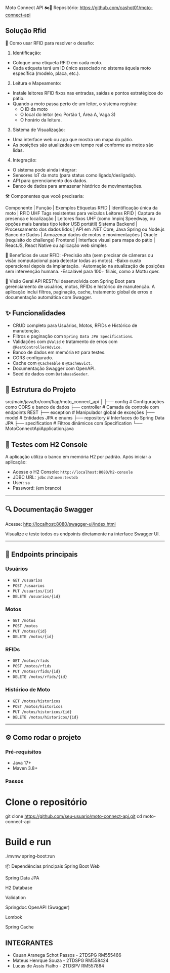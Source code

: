 Moto Connect API 🏍️🔌
Repositório: https://github.com/cashot01/moto-connect-api

## Solução Rfid
📍 Como usar RFID para resolver o desafio:
1. Identificação:
- Coloque uma etiqueta RFID em cada moto.
- Cada etiqueta terá um ID único associado no sistema àquela moto específica (modelo, placa, etc.).
2. Leitura e Mapeamento:
- Instale leitores RFID fixos nas entradas, saídas e pontos estratégicos do pátio.
- Quando a moto passa perto de um leitor, o sistema registra:
    - O ID da moto
    - O local do leitor (ex: Portão 1, Área A, Vaga 3)
    - O horário da leitura.
3. Sistema de Visualização:
- Uma interface web ou app que mostra um mapa do pátio.
- As posições são atualizadas em tempo real conforme as motos são lidas.
4. Integração:
- O sistema pode ainda integrar:
- Sensores IoT da moto (para status como ligado/desligado).
- API para gerenciamento dos dados.
- Banco de dados para armazenar histórico de movimentações.
 
🛠️ Componentes que você precisaria:
 
Componente	|  Função  |	Exemplos
Etiquetas RFID |	Identificação única da moto |	RFID UHF Tags resistentes para veículos
Leitores RFID |	Captura de presença e localização |	Leitores fixos UHF (como Impinj Speedway, ou opções mais baratas tipo leitor USB portátil)
Sistema Backend |	Processamento dos dados lidos |	API em .NET Core, Java Spring ou Node.js
Banco de Dados |	Armazenar dados de motos e movimentações |	Oracle (requisito do challenge)
Frontend	| Interface visual para mapa do pátio |	ReactJS, React Native ou aplicação web simples
 
 
🎯 Benefícios de usar RFID:
-Precisão alta (sem precisar de câmeras ou visão computacional para detectar todas as motos).
-Baixo custo operacional depois da implantação.
-Automação na atualização de posições sem intervenção humana.
-Escalável para 100+ filiais, como a Mottu quer.
 

📌 Visão Geral
API RESTful desenvolvida com Spring Boot para gerenciamento de usuários, motos, RFIDs e histórico de manutenção. A aplicação inclui filtros, paginação, cache, tratamento global de erros e documentação automática com Swagger.


## ✨ Funcionalidades

- CRUD completo para Usuários, Motos, RFIDs e Histórico de manutenção.
- Filtros e paginação com `Spring Data JPA Specifications`.
- Validações com `@Valid` e tratamento de erros com `@RestControllerAdvice`.
- Banco de dados em memória `H2` para testes.
- CORS configurado.
- Cache com `@Cacheable` e `@CacheEvict`.
- Documentação Swagger com OpenAPI.
- Seed de dados com `DatabaseSeeder`.

## 🧱 Estrutura do Projeto
src/main/java/br/com/fiap/moto_connect_api
│
├── config # Configurações como CORS e banco de dados
├── controller # Camada de controle com endpoints REST
├── exception # Manipulador global de exceções
├── model # Entidades JPA e enums
├── repository # Interfaces do Spring Data JPA
├── specification # Filtros dinâmicos com Specification
└── MotoConnectApiApplication.java

## 🧪 Testes com H2 Console

A aplicação utiliza o banco em memória H2 por padrão. Após iniciar a aplicação:

- Acesse o H2 Console: `http://localhost:8080/h2-console`
- JDBC URL: `jdbc:h2:mem:testdb`
- User: `sa`
- Password: (em branco)

---

## 🔍 Documentação Swagger

Acesse: [http://localhost:8080/swagger-ui/index.html](http://localhost:8080/swagger-ui/index.html)

Visualize e teste todos os endpoints diretamente na interface Swagger UI.

---

## 🔁 Endpoints principais

### Usuários

- `GET /usuarios`
- `POST /usuarios`
- `PUT /usuarios/{id}`
- `DELETE /usuarios/{id}`

### Motos

- `GET /motos`
- `POST /motos`
- `PUT /motos/{id}`
- `DELETE /motos/{id}`

### RFIDs

- `GET /motos/rfids`
- `POST /motos/rfids`
- `PUT /motos/rfids/{id}`
- `DELETE /motos/rfids/{id}`

### Histórico de Moto

- `GET /motos/historicos`
- `POST /motos/historicos`
- `PUT /motos/historicos/{id}`
- `DELETE /motos/historicos/{id}`

---

## ⚙️ Como rodar o projeto

### Pré-requisitos

- Java 17+
- Maven 3.8+

### Passos
# Clone o repositório
git clone https://github.com/seu-usuario/moto-connect-api.git
cd moto-connect-api

# Build e run
./mvnw spring-boot:run

📦 Dependências principais
Spring Boot Web

Spring Data JPA

H2 Database

Validation

Springdoc OpenAPI (Swagger)

Lombok

Spring Cache



## INTEGRANTES 
- Cauan Aranega Schot Passos - 2TDSPG RM555466
- Mateus Henrque Souza - 2TDSPG RM558424
- Lucas de Assis Fialho - 2TDSPV RM557884

